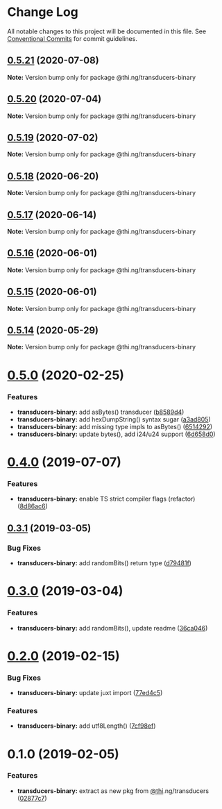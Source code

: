 # Change Log

All notable changes to this project will be documented in this file.
See [Conventional Commits](https://conventionalcommits.org) for commit guidelines.

## [0.5.21](https://github.com/thi-ng/umbrella/compare/@thi.ng/transducers-binary@0.5.20...@thi.ng/transducers-binary@0.5.21) (2020-07-08)

**Note:** Version bump only for package @thi.ng/transducers-binary





## [0.5.20](https://github.com/thi-ng/umbrella/compare/@thi.ng/transducers-binary@0.5.19...@thi.ng/transducers-binary@0.5.20) (2020-07-04)

**Note:** Version bump only for package @thi.ng/transducers-binary





## [0.5.19](https://github.com/thi-ng/umbrella/compare/@thi.ng/transducers-binary@0.5.18...@thi.ng/transducers-binary@0.5.19) (2020-07-02)

**Note:** Version bump only for package @thi.ng/transducers-binary





## [0.5.18](https://github.com/thi-ng/umbrella/compare/@thi.ng/transducers-binary@0.5.17...@thi.ng/transducers-binary@0.5.18) (2020-06-20)

**Note:** Version bump only for package @thi.ng/transducers-binary





## [0.5.17](https://github.com/thi-ng/umbrella/compare/@thi.ng/transducers-binary@0.5.16...@thi.ng/transducers-binary@0.5.17) (2020-06-14)

**Note:** Version bump only for package @thi.ng/transducers-binary





## [0.5.16](https://github.com/thi-ng/umbrella/compare/@thi.ng/transducers-binary@0.5.15...@thi.ng/transducers-binary@0.5.16) (2020-06-01)

**Note:** Version bump only for package @thi.ng/transducers-binary





## [0.5.15](https://github.com/thi-ng/umbrella/compare/@thi.ng/transducers-binary@0.5.14...@thi.ng/transducers-binary@0.5.15) (2020-06-01)

**Note:** Version bump only for package @thi.ng/transducers-binary





## [0.5.14](https://github.com/thi-ng/umbrella/compare/@thi.ng/transducers-binary@0.5.13...@thi.ng/transducers-binary@0.5.14) (2020-05-29)

**Note:** Version bump only for package @thi.ng/transducers-binary





# [0.5.0](https://github.com/thi-ng/umbrella/compare/@thi.ng/transducers-binary@0.4.9...@thi.ng/transducers-binary@0.5.0) (2020-02-25)


### Features

* **transducers-binary:** add asBytes() transducer ([b8589d4](https://github.com/thi-ng/umbrella/commit/b8589d4cd0971adea9538fa9066870b4e32ded5b))
* **transducers-binary:** add hexDumpString() syntax sugar ([a3ad805](https://github.com/thi-ng/umbrella/commit/a3ad805aefa4dd3836d7fb00cfbf0cf147b9d059))
* **transducers-binary:** add missing type impls to asBytes() ([6514292](https://github.com/thi-ng/umbrella/commit/65142927f520d0a90ca4f4bd5b7d570527e72923))
* **transducers-binary:** update bytes(), add i24/u24 support ([6d658d0](https://github.com/thi-ng/umbrella/commit/6d658d072977009f1289ba2cf230970dabf55d7f))





# [0.4.0](https://github.com/thi-ng/umbrella/compare/@thi.ng/transducers-binary@0.3.12...@thi.ng/transducers-binary@0.4.0) (2019-07-07)

### Features

* **transducers-binary:** enable TS strict compiler flags (refactor) ([8d86ac6](https://github.com/thi-ng/umbrella/commit/8d86ac6))

## [0.3.1](https://github.com/thi-ng/umbrella/compare/@thi.ng/transducers-binary@0.3.0...@thi.ng/transducers-binary@0.3.1) (2019-03-05)

### Bug Fixes

* **transducers-binary:** add randomBits() return type ([d79481f](https://github.com/thi-ng/umbrella/commit/d79481f))

# [0.3.0](https://github.com/thi-ng/umbrella/compare/@thi.ng/transducers-binary@0.2.3...@thi.ng/transducers-binary@0.3.0) (2019-03-04)

### Features

* **transducers-binary:** add randomBits(), update readme ([36ca046](https://github.com/thi-ng/umbrella/commit/36ca046))

# [0.2.0](https://github.com/thi-ng/umbrella/compare/@thi.ng/transducers-binary@0.1.1...@thi.ng/transducers-binary@0.2.0) (2019-02-15)

### Bug Fixes

* **transducers-binary:** update juxt import ([77ed4c5](https://github.com/thi-ng/umbrella/commit/77ed4c5))

### Features

* **transducers-binary:** add utf8Length() ([7cf98ef](https://github.com/thi-ng/umbrella/commit/7cf98ef))

# 0.1.0 (2019-02-05)

### Features

* **transducers-binary:** extract as new pkg from [@thi](https://github.com/thi).ng/transducers ([02877c7](https://github.com/thi-ng/umbrella/commit/02877c7))
